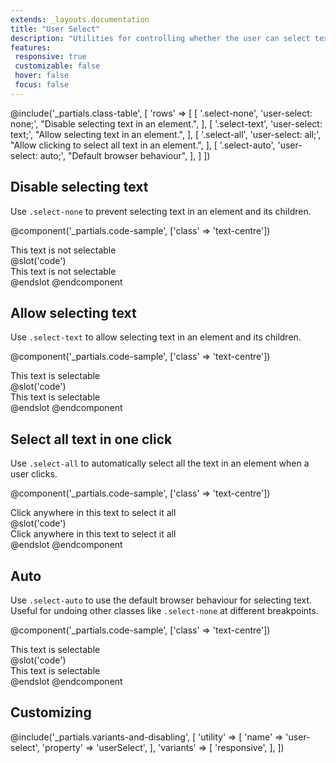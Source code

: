 ```yaml
---
extends: _layouts.documentation
title: "User Select"
description: "Utilities for controlling whether the user can select text in an element."
features:
 responsive: true
 customizable: false
 hover: false
 focus: false
---
```


@include('_partials.class-table', [
 'rows' => [
   [
     '.select-none',
     'user-select: none;',
     "Disable selecting text in an element.",
   ],
   [
     '.select-text',
     'user-select: text;',
     "Allow selecting text in an element.",
   ],
   [
     '.select-all',
     'user-select: all;',
     "Allow clicking to select all text in an element.",
   ],
   [
     '.select-auto',
     'user-select: auto;',
     "Default browser behaviour",
   ],
 ]
])

## Disable selecting text

Use `.select-none` to prevent selecting text in an element and its children.

@component('_partials.code-sample', ['class' => 'text-centre'])
<div class="mx-auto max-w-sm bg-grey-200 p-2 select-none">
  This text is not selectable
</div>
@slot('code')
<div class="select-none ...">
  This text is not selectable
</div>
@endslot
@endcomponent

## Allow selecting text

Use `.select-text` to allow selecting text in an element and its children.

@component('_partials.code-sample', ['class' => 'text-centre'])
<div class="mx-auto max-w-sm bg-grey-200 p-2 select-text">
  This text is selectable
</div>
@slot('code')
<div class="select-text ...">
  This text is selectable
</div>
@endslot
@endcomponent

## Select all text in one click

Use `.select-all` to automatically select all the text in an element when a user clicks.

@component('_partials.code-sample', ['class' => 'text-centre'])
<div class="mx-auto max-w-sm bg-grey-200 p-2 select-all">
  Click anywhere in this text to select it all
</div>
@slot('code')
<div class="select-all ...">
  Click anywhere in this text to select it all
</div>
@endslot
@endcomponent

## Auto

Use `.select-auto` to use the default browser behaviour for selecting text. Useful for undoing other classes like `.select-none` at different breakpoints.

@component('_partials.code-sample', ['class' => 'text-centre'])
<div class="mx-auto max-w-sm bg-grey-200 p-2 select-auto">
  This text is selectable
</div>
@slot('code')
<div class="select-auto ...">
  This text is selectable
</div>
@endslot
@endcomponent

## Customizing

@include('_partials.variants-and-disabling', [
   'utility' => [
       'name' => 'user-select',
       'property' => 'userSelect',
   ],
   'variants' => [
       'responsive',
   ],
])
